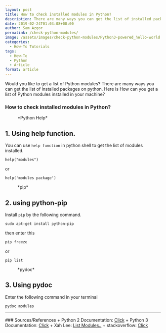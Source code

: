 ```yaml
---
layout: post
title: How to check installed modules in Python?
description: There are many ways you can get the list of installed packages on python.
date: 2019-02-24T01:03:08+00:00
author: Sam Azgor
permalink: /check-python-modules/
image: /assets/images/check-python-modules/Python3-powered_hello-world.png
categories:
  - How-To Tutorials
tags:
  - How-To
  - Python
  - Article
format: article
---
```


Would you like to get a list of Python modules? There are many ways you can get the list of installed packages on python. Here is How can you get a list of Python modules installed in your machine?

### How to check installed modules in Python?

<figure>
<amp-img src="/assets/images/check-python-modules/py-help.png" alt="Python Help" width="600" height="337" layout="responsive">
</amp-img>
<figcaption>*Python Help* 
</figcaption>
</figure>

## 1. Using help function.

You can use `help function` in python shell to get the list of modules installed. 
```
help("modules")
```
or
```
help('modules package')
```

<figure>
<amp-img src="/assets/images/check-python-modules/py-pip.png" alt="Python pip" width="600" height="337" layout="responsive">
</amp-img>
<figcaption>*pip* 
</figcaption>
</figure>

## 2. using python-pip

Install `pip` by the following command.

```
sudo apt-get install python-pip
```
then enter this

```
pip freeze
```
or
```
pip list
```

<figure>
<amp-img src="/assets/images/check-python-modules/pydoc.png" alt="Pydoc" width="600" height="337" layout="responsive">
</amp-img>
<figcaption>*pydoc* 
</figcaption>
</figure>

## 3. Using pydoc

Enter the following command in your terminal
```
pydoc modules
```

<hr>
<footer>
### Sources/References
+ Python 2 Documentation: <a href="https://docs.python.org/2/library/pydoc.html" target="_blank" rel="noreferrer">Click</a> 
+ Python 3 Documentation: <a href="https://docs.python.org/3.7/library/pydoc.html" target="_blank" rel="noreferrer">Click</a>
+ Xah Lee: <a href="http://xahlee.info/python/standard_modules.html" target="_blank" rel="noreferrer">List Modules..</a>
+ stackoverflow: <a href="https://stackoverflow.com/q/739993/4493086" target="_blank" rel="noreferrer">Click</a>
</footer>

